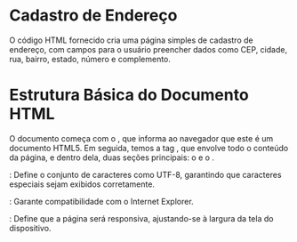 # Cadastro de Endereço
O código HTML fornecido cria uma página simples de cadastro de endereço, com campos para o usuário preencher dados como CEP, cidade, rua, bairro, estado, número e complemento. 

# Estrutura Básica do Documento HTML

O documento começa com o <!DOCTYPE html>, que informa ao navegador que este é um documento HTML5. 
Em seguida, temos a tag <html>, que envolve todo o conteúdo da página, e dentro dela, duas seções principais: o <head> e o <body>.

<meta charset='utf-8'>: Define o conjunto de caracteres como UTF-8, garantindo que caracteres especiais sejam exibidos corretamente.

<meta http-equiv='X-UA-Compatible' content='IE=edge'>: Garante compatibilidade com o Internet Explorer.

<meta name='viewport' content='width=device-width, initial-scale=1'>: Define que a página será responsiva, ajustando-se à largura da tela do dispositivo.

<title>: Define o título da página, que é exibido na aba do navegador.

# Importação de Estilos e Scripts

No <head>, além de meta-informações, vemos a importação do Bootstrap, um framework CSS popular para estilizar páginas de forma responsiva e rápida.

<link>: Carrega o arquivo CSS do Bootstrap para estilizar os elementos da página.

<link rel="stylesheet" href="cad.css">: Importa um arquivo CSS externo chamado cad.css para aplicar estilos personalizados.

<script src='cad.js'></script>: Importa um arquivo JavaScript chamado cad.js que, provavelmente, será usado para adicionar interatividade ao formulário, como validações de campos.

# Estrutura do Formulário

No corpo da página (<body>), o código principal é o formulário que permite o cadastro de endereços. Ele é criado com a tag <form class="row g-3">, e dentro dessa tag temos diversos campos de input.

<h3>Cadastro de Endereço: Um título simples para o formulário.

Campo CEP: Um campo de texto (<input type="text">) para o usuário inserir o CEP.

Campo Cidade: Outro campo de texto para o preenchimento da cidade.

Campos Rua, Bairro, Complemento, Estado e Número: Campos de entrada de texto para coletar o endereço completo.

Todos os campos estão dentro de uma estrutura <div class="col-md-6/col-12">, que define o layout responsivo, com o Bootstrap ajustando o tamanho dos campos com base no tamanho da tela do usuário.


# Botão de Envio
No final do formulário, há um botão de envio com a tag <button type="submit">Entrar</button>, estilizado com a classe btn-primary, que aplica o estilo de um botão azul conforme o padrão do Bootstrap.

# Estilização do Background
O corpo da página possui uma cor de fundo definida como rgb(255, 190, 252), dando à página uma aparência visual personalizada com um tom de rosa claro.